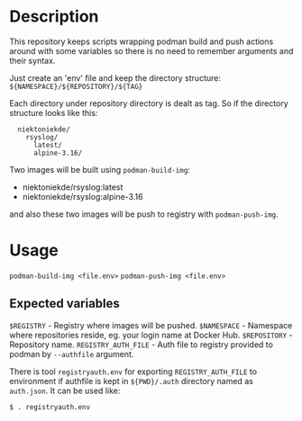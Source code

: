 # Description
This repository keeps scripts wrapping podman build and push
actions around with some variables so there is no need to
remember arguments and their syntax.

Just create an 'env' file and keep the directory structure:
`${NAMESPACE}/${REPOSITORY}/${TAG}`

Each directory under repository directory is dealt as tag.
So if the directory structure looks like this:
```
  niektoniekde/
    rsyslog/
      latest/
      alpine-3.16/
```

Two images will be built using `podman-build-img`:
* niektoniekde/rsyslog:latest
* niektoniekde/rsyslog:alpine-3.16

and also these two images will be push to registry
with `podman-push-img`.

# Usage
``podman-build-img <file.env>``
``podman-push-img <file.env>``

## Expected variables
``$REGISTRY`` - Registry where images will be pushed.
``$NAMESPACE`` - Namespace where repositories reside, eg. your login name at Docker Hub.
``$REPOSITORY`` - Repository name.
``REGISTRY_AUTH_FILE`` - Auth file to registry provided to podman by ``--authfile`` argument.

There is tool ``registryauth.env`` for exporting ``REGISTRY_AUTH_FILE`` to environment if authfile is kept in
``${PWD}/.auth`` directory named as ``auth.json``. It can be used like:
```
$ . registryauth.env
```
